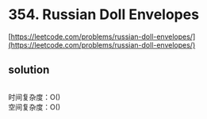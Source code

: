 # 354. Russian Doll Envelopes

[https://leetcode.com/problems/russian-doll-envelopes/](https://leetcode.com/problems/russian-doll-envelopes/)

## solution

```python

```

时间复杂度：O() <br>
空间复杂度：O()
